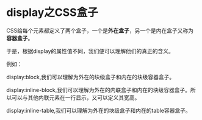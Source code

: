 # display之CSS盒子

CSS给每个元素都定义了两个盒子，一个是**外在盒子**，另一个是内在盒子又称为**容器盒子**。

于是，根据display的属性值不同，我们便可以理解他们的真正的含义。

例如：

display:block,我们可以理解为外在的块级盒子和内在的块级容器盒子。

display:inline-block,我们可以理解为外在的内联盒子和内在的块级容器盒子。所以可以与其他内联元素在一行显示，又可以定义其宽高。

display:inline-table,我们可以理解为外在的块级盒子和内在的table容器盒子。
